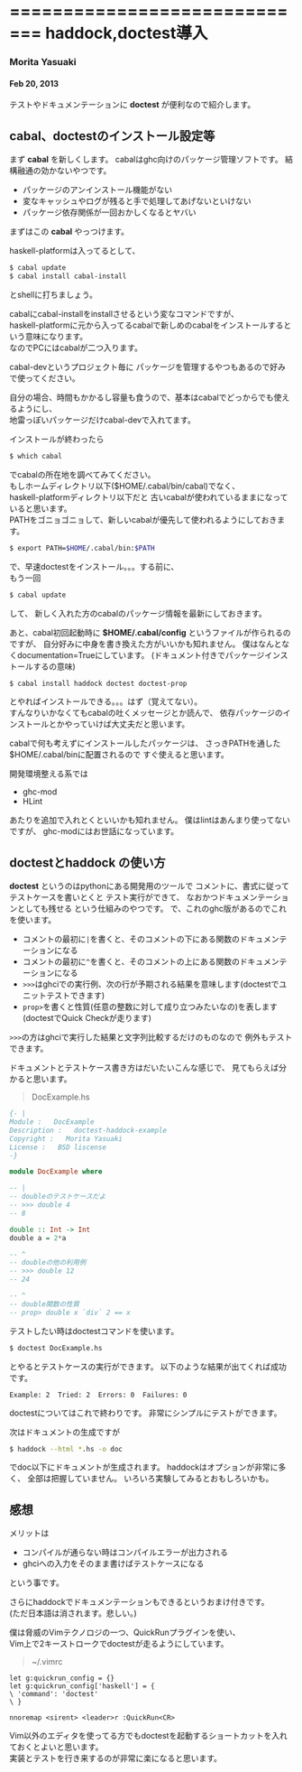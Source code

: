 =============================
haddock,doctest導入
=============================

### Morita Yasuaki
#### Feb 20, 2013

テストやドキュメンテーションに
**doctest** が便利なので紹介します。

cabal、doctestのインストール設定等
---------------------------------

まず **cabal** を新しくします。
cabalはghc向けのパッケージ管理ソフトです。
結構融通の効かないやつです。

+ パッケージのアンインストール機能がない
+ 変なキャッシュやログが残ると手で処理してあげないといけない
+ パッケージ依存関係が一回おかしくなるとヤバい


まずはこの **cabal** やっつけます。

haskell-platformは入ってるとして、

```bash
$ cabal update
$ cabal install cabal-install
```

とshellに打ちましょう。

cabalにcabal-installをinstallさせるという変なコマンドですが、  
haskell-platformに元から入ってるcabalで新しめのcabalをインストールするという意味になります。  
なのでPCにはcabalが二つ入ります。

cabal-devというプロジェクト毎に
パッケージを管理するやつもあるので好みで使ってください。

自分の場合、時間もかかるし容量も食うので、基本はcabalでどっからでも使えるようにし、  
地雷っぽいパッケージだけcabal-devで入れてます。

インストールが終わったら

```bash
$ which cabal
```

でcabalの所在地を調べてみてください。  
もしホームディレクトリ以下($HOME/.cabal/bin/cabal)でなく、  
haskell-platformディレクトリ以下だと
古いcabalが使われているままになっていると思います。  
PATHをゴニョゴニョして、新しいcabalが優先して使われるようにしておきます。

```bash
$ export PATH=$HOME/.cabal/bin:$PATH
```


で、早速doctestをインストール。。。する前に、  
もう一回

```bash
$ cabal update
```

して、
新しく入れた方のcabalのパッケージ情報を最新にしておきます。


あと、cabal初回起動時に **$HOME/.cabal/config** というファイルが作られるのですが、
自分好みに中身を書き換えた方がいいかも知れません。
僕はなんとなくdocumentation=Trueにしています。
(ドキュメント付きでパッケージインストールするの意味)

```bash
$ cabal install haddock doctest doctest-prop
```

とやればインストールできる。。。はず（覚えてない）。  
すんなりいかなくてもcabalの吐くメッセージとか読んで、
依存パッケージのインストールとかやっていけば大丈夫だと思います。


cabalで何も考えずにインストールしたパッケージは、
さっきPATHを通した$HOME/.cabal/binに配置されるので
すぐ使えると思います。

開発環境整える系では

+ ghc-mod
+ HLint

あたりを追加で入れとくといいかも知れません。
僕はlintはあんまり使ってないですが、
ghc-modにはお世話になっています。

doctestとhaddock の使い方
-------------------------

**doctest** というのはpythonにある開発用のツールで
コメントに、書式に従ってテストケースを書いとくと
テスト実行ができて、
なおかつドキュメンテーションとしても残せる
という仕組みのやつです。
で、これのghc版があるのでこれを使います。


+ コメントの最初に`|`を書くと、そのコメントの下にある関数のドキュメンテーションになる
+ コメントの最初に`^`を書くと、そのコメントの上にある関数のドキュメンテーションになる
+ `>>>`はghciでの実行例、次の行が予期される結果を意味します(doctestでユニットテストできます)
+ `prop>`を書くと性質(任意の整数に対して成り立つみたいなの)を表します(doctestでQuick Checkが走ります)

`>>>`の方はghciで実行した結果と文字列比較するだけのものなので
例外もテストできます。

ドキュメントとテストケース書き方はだいたいこんな感じで、
見てもらえば分かると思います。

> DocExample.hs

```haskell
{- |
Module :   DocExample
Description :   doctest-haddock-example
Copyright :   Morita Yasuaki
License :   BSD liscense
-}

module DocExample where

-- |
-- doubleのテストケースだよ
-- >>> double 4
-- 8

double :: Int -> Int
double a = 2*a

-- ^
-- doubleの他の利用例
-- >>> double 12
-- 24

-- ^
-- double関数の性質
-- prop> double x `div` 2 == x

```

テストしたい時はdoctestコマンドを使います。

```bash
$ doctest DocExample.hs
```

とやるとテストケースの実行ができます。
以下のような結果が出てくれば成功です。

```
Example: 2  Tried: 2  Errors: 0  Failures: 0
```

doctestについてはこれで終わりです。
非常にシンプルにテストができます。


次はドキュメントの生成ですが

```bash
$ haddock --html *.hs -o doc
```

でdoc以下にドキュメントが生成されます。
haddockはオプションが非常に多く、
全部は把握していません。
いろいろ実験してみるとおもしろいかも。


感想
----

メリットは

+ コンパイルが通らない時はコンパイルエラーが出力される
+ ghciへの入力をそのまま書けばテストケースになる

という事です。

さらにhaddockでドキュメンテーションもできるというおまけ付きです。  
(ただ日本語は消されます。悲しい。)


僕は脅威のVimテクノロジの一つ、QuickRunプラグインを使い、  
Vim上で2キーストロークでdoctestが走るようにしています。  

> ~/.vimrc

```vim
let g:quickrun_config = {}
let g:quickrun_config['haskell'] = {
\ 'command': 'doctest'
\ }

nnoremap <sirent> <leader>r :QuickRun<CR>
```

Vim以外のエディタを使ってる方でもdoctestを起動するショートカットを入れておくとよいと思います。  
実装とテストを行き来するのが非常に楽になると思います。
